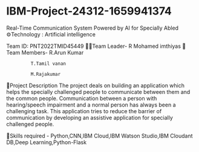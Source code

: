# IBM-Project-24312-1659941374
Real-Time Communication System Powered by AI for Specially Abled
⚙Technology :
Artificial intelligence

Team ID: PNT2022TMID45449
👩‍✈️Team Leader-
             R Mohamed imthiyas 
👬Team Members-
             R.Arun Kumar

             T.Tamil vanan 
          
             M.Rajakumar

📜Project Description
The project deals on building an application which helps the specially challenged people to communicate between them and the common people. Communication between a person with hearing/speech impairment and a normal person has always been a challenging task. This application tries to reduce the barrier of communication by developing an assistive application for specially challenged people.

🎯Skills required -
Python,CNN,IBM Cloud,IBM Watson Studio,IBM Cloudant DB,Deep Learning,Python-Flask



